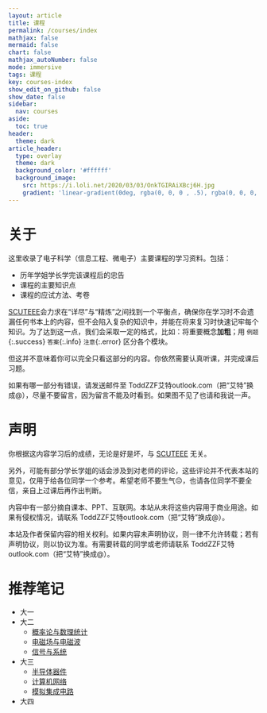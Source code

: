 ```yaml
---
layout: article
title: 课程
permalink: /courses/index
mathjax: false
mermaid: false
chart: false
mathjax_autoNumber: false
mode: immersive
tags: 课程
key: courses-index
show_edit_on_github: false
show_date: false
sidebar:
  nav: courses
aside:
  toc: true
header:
  theme: dark
article_header:
  type: overlay
  theme: dark
  background_color: '#ffffff'
  background_image:
    src: https://i.loli.net/2020/03/03/OnkTGIRAiXBcj6H.jpg
    gradient: 'linear-gradient(0deg, rgba(0, 0, 0 , .5), rgba(0, 0, 0, .5))'
---
```


<!--more-->

# 关于

这里收录了电子科学（信息工程、微电子）主要课程的学习资料。包括：
- 历年学姐学长学完该课程后的忠告
- 课程的主要知识点
- 课程的应试方法、考卷

[SCUTEEE](https://scuteee.com)会力求在“详尽”与“精炼”之间找到一个平衡点，确保你在学习时不会遗漏任何书本上的内容，但不会陷入复杂的知识中，并能在将来复习时快速记牢每个知识。为了达到这一点，我们会采取一定的格式，比如：将重要概念**加粗**；用 `例题`{:.success} `答案`{:.info} `注意`{:.error} 区分各个模块。

但这并不意味着你可以完全只看这部分的内容。你依然需要认真听课，并完成课后习题。

如果有哪一部分有错误，请发送邮件至 ToddZZF艾特outlook.com（把“艾特”换成@），尽量不要留言，因为留言不能及时看到。如果图不见了也请和我说一声。

# 声明

你根据这内容学习后的成绩，无论是好是坏，与 [SCUTEEE](https://scuteee.com) 无关。

另外，可能有部分学长学姐的话会涉及到对老师的评论，这些评论并不代表本站的意见，仅用于给各位同学一个参考。希望老师不要生气😔，也请各位同学不要全信，亲自上过课后再作出判断。

内容中有一部分摘自课本、PPT、互联网。本站从未将这些内容用于商业用途。如果有侵权情况，请联系 ToddZZF艾特outlook.com（把“艾特”换成@）。

本站及作者保留内容的相关权利。如果内容未声明协议，则一律不允许转载；若有声明协议，则以协议为准。有需要转载的同学或老师请联系 ToddZZF艾特outlook.com（把“艾特”换成@）。


# 推荐笔记

* 大一
* 大二
  * [概率论与数理统计](https://scuteee.com/courses/sophomore/statistics/index)
  * [电磁场与电磁波](https://scuteee.com/courses/sophomore/electromagnetism/index)
  * [信号与系统](https://scuteee.com/courses/sophomore/signalandsystem/index)
* 大三
  * [半导体器件](https://scuteee.com/courses/junior/semiconductor-device/index)
  * [计算机网络](https://scuteee.com/courses/junior/computernetwork/index)
  * [模拟集成电路](https://scuteee.com/courses/junior/analog-integrated-circuit/index)
* 大四